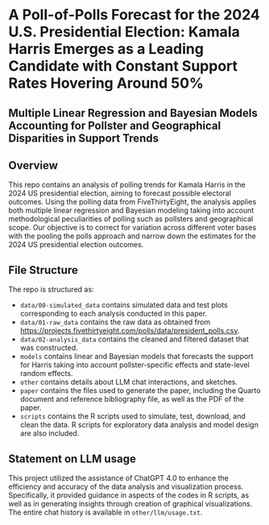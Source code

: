 # A Poll-of-Polls Forecast for the 2024 U.S. Presidential Election: Kamala Harris Emerges as a Leading Candidate with Constant Support Rates Hovering Around 50%
## Multiple Linear Regression and Bayesian Models Accounting for Pollster and Geographical Disparities in Support Trends

## Overview

This repo contains an analysis of polling trends for Kamala Harris in the 2024 US presidential election, aiming to forecast possible electoral outcomes. Using the polling data from FiveThirtyEight, the analysis applies both multiple linear regression and Bayesian modeling taking into account methodological peculiarities of polling such as pollsters and geographical scope. Our objective is to correct for variation across different voter bases with the pooling the polls approach and narrow down the estimates for the 2024 US presidential election outcomes.


## File Structure

The repo is structured as:

-   `data/00-simulated_data` contains simulated data and test plots corresponding to each analysis conducted in this paper.
-   `data/01-raw_data` contains the raw data as obtained from https://projects.fivethirtyeight.com/polls/data/president_polls.csv.
-   `data/02-analysis_data` contains the cleaned and filtered dataset that was constructed.
-   `models` contains linear and Bayesian models that forecasts the support for Harris taking into account pollster-specific effects and state-level random effects.
-   `other` contains details about LLM chat interactions, and sketches.
-   `paper` contains the files used to generate the paper, including the Quarto document and reference bibliography file, as well as the PDF of the paper. 
-   `scripts` contains the R scripts used to simulate, test, download, and clean the data. R scripts for exploratory data analysis and model design are also included.


## Statement on LLM usage

This project utilized the assistance of ChatGPT 4.0 to enhance the efficiency and accuracy of the data analysis and visualization process. Specifically, it provided guidance in aspects of the codes in R scripts, as well as in generating insights through creation of graphical visualizations. The entire chat history is available in `other/llm/usage.txt`.


